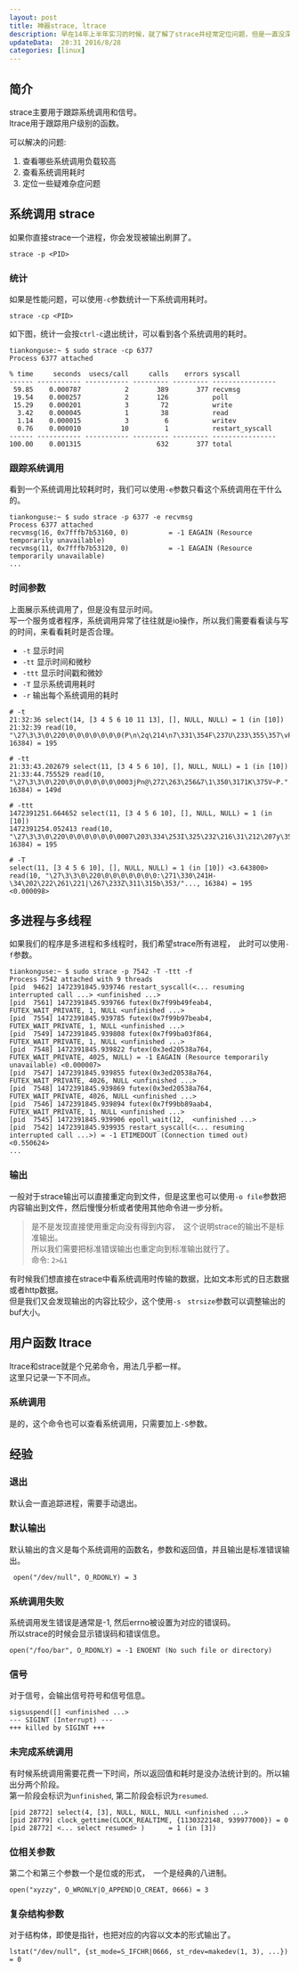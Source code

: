 ```yaml
---  
layout: post  
title: 神器strace, ltrace
description: 早在14年上半年实习的时候，就了解了strace并经常定位问题，但是一直没深入了解，现在深入的了解一下。  
updateData:  20:31 2016/8/28
categories: [linux]
---  
```



## 简介

strace主要用于跟踪系统调用和信号。  
ltrace用于跟踪用户级别的函数。  




可以解决的问题:

1. 查看哪些系统调用负载较高  
2. 查看系统调用耗时  
3. 定位一些疑难杂症问题

## 系统调用 strace


如果你直接strace一个进程，你会发现被输出刷屏了。  

```
strace -p <PID>
```


### 统计

如果是性能问题，可以使用`-c`参数统计一下系统调用耗时。  


```
strace -cp <PID>
```

如下图，统计一会按`ctrl-c`退出统计，可以看到各个系统调用的耗时。  

```
tiankonguse:~ $ sudo strace -cp 6377
Process 6377 attached

% time     seconds  usecs/call     calls    errors syscall
------ ----------- ----------- --------- --------- ----------------
 59.85    0.000787           2       389       377 recvmsg
 19.54    0.000257           2       126           poll
 15.29    0.000201           3        72           write
  3.42    0.000045           1        38           read
  1.14    0.000015           3         6           writev
  0.76    0.000010          10         1           restart_syscall
------ ----------- ----------- --------- --------- ----------------
100.00    0.001315                   632       377 total
```

### 跟踪系统调用

看到一个系统调用比较耗时时，我们可以使用`-e`参数只看这个系统调用在干什么的。  


```
tiankonguse:~ $ sudo strace -p 6377 -e recvmsg
Process 6377 attached
recvmsg(16, 0x7fffb7b53160, 0)          = -1 EAGAIN (Resource temporarily unavailable)
recvmsg(11, 0x7fffb7b53120, 0)          = -1 EAGAIN (Resource temporarily unavailable)
...
```

### 时间参数


上面展示系统调用了，但是没有显示时间。  
写一个服务或者程序，系统调用异常了往往就是io操作，所以我们需要看看读与写的时间，来看看耗时是否合理。  


* `-t` 显示时间  
* `-tt` 显示时间和微秒  
* `-ttt` 显示时间戳和微妙  
* `-T` 显示系统调用耗时  
* `-r` 输出每个系统调用的耗时  


```
# -t
21:32:36 select(14, [3 4 5 6 10 11 13], [], NULL, NULL) = 1 (in [10])
21:32:39 read(10, "\27\3\3\0\220\0\0\0\0\0\0\0(P\n\2q\214\n7\331\354F\237U\233\355\357\vP\334\247"..., 16384) = 195

# -tt
21:33:43.202679 select(11, [3 4 5 6 10], [], NULL, NULL) = 1 (in [10])
21:33:44.755529 read(10, "\27\3\3\0\220\0\0\0\0\0\0\0003jPn@\272\263\256&7\1\350\3171K\375V~P."..., 16384) = 149d

# -ttt
1472391251.664652 select(11, [3 4 5 6 10], [], NULL, NULL) = 1 (in [10])
1472391254.052413 read(10, "\27\3\3\0\220\0\0\0\0\0\0\0007\203\334\253I\325\232\216\31\212\207y\35x\263*\317\235\272\242"..., 16384) = 195

# -T
select(11, [3 4 5 6 10], [], NULL, NULL) = 1 (in [10]) <3.643800>
read(10, "\27\3\3\0\220\0\0\0\0\0\0\0:\271\330\241H-\34\202\222\261\221|\267\233Z\311\315b\353/"..., 16384) = 195 <0.000098>
```


## 多进程与多线程

如果我们的程序是多进程和多线程时，我们希望strace所有进程，　此时可以使用`-f`参数。  

```
tiankonguse:~ $ sudo strace -p 7542 -T -ttt -f
Process 7542 attached with 9 threads
[pid  9462] 1472391845.939746 restart_syscall(<... resuming interrupted call ...> <unfinished ...>
[pid  7561] 1472391845.939766 futex(0x7f99b49feab4, FUTEX_WAIT_PRIVATE, 1, NULL <unfinished ...>
[pid  7554] 1472391845.939785 futex(0x7f99b97beab4, FUTEX_WAIT_PRIVATE, 1, NULL <unfinished ...>
[pid  7549] 1472391845.939808 futex(0x7f99ba03f864, FUTEX_WAIT_PRIVATE, 1, NULL <unfinished ...>
[pid  7548] 1472391845.939822 futex(0x3ed20538a764, FUTEX_WAIT_PRIVATE, 4025, NULL) = -1 EAGAIN (Resource temporarily unavailable) <0.000007>
[pid  7547] 1472391845.939855 futex(0x3ed20538a764, FUTEX_WAIT_PRIVATE, 4026, NULL <unfinished ...>
[pid  7548] 1472391845.939869 futex(0x3ed20538a764, FUTEX_WAIT_PRIVATE, 4026, NULL <unfinished ...>
[pid  7546] 1472391845.939894 futex(0x7f99bb89aab4, FUTEX_WAIT_PRIVATE, 1, NULL <unfinished ...>
[pid  7545] 1472391845.939906 epoll_wait(12,  <unfinished ...>
[pid  7542] 1472391845.939935 restart_syscall(<... resuming interrupted call ...>) = -1 ETIMEDOUT (Connection timed out) <0.550624>
...
```


### 输出

一般对于strace输出可以直接重定向到文件，但是这里也可以使用`-o file`参数把内容输出到文件，然后慢慢分析或者使用其他命令进一步分析。  

> 是不是发现直接使用重定向没有得到内容，　这个说明strace的输出不是标准输出。  
> 所以我们需要把标准错误输出也重定向到标准输出就行了。  
> 命令: `2>&1`  


有时候我们想直接在strace中看系统调用时传输的数据，比如文本形式的日志数据或者http数据。  
但是我们又会发现输出的内容比较少，这个使用`-s　strsize`参数可以调整输出的buf大小。  


## 用户函数 ltrace

ltrace和strace就是个兄弟命令，用法几乎都一样。  
这里只记录一下不同点。  

### 系统调用

是的，这个命令也可以查看系统调用，只需要加上`-S`参数。  


## 经验


### 退出

默认会一直追踪进程，需要手动退出。  

### 默认输出

默认输出的含义是每个系统调用的函数名，参数和返回值，并且输出是标准错误输出。  

```
 open("/dev/null", O_RDONLY) = 3
```


### 系统调用失败


系统调用发生错误是通常是-1, 然后errno被设置为对应的错误码。  
所以strace的时候会显示错误码和错误信息。  

```
open("/foo/bar", O_RDONLY) = -1 ENOENT (No such file or directory)
```

### 信号

对于信号，会输出信号符号和信号信息。  

```
sigsuspend([] <unfinished ...>
--- SIGINT (Interrupt) ---
+++ killed by SIGINT +++
```

### 未完成系统调用

有时候系统调用需要花费一下时间，所以返回值和耗时是没办法统计到的。所以输出分两个阶段。  
第一阶段会标识为`unfinished`, 第二阶段会标识为`resumed`.  

```
[pid 28772] select(4, [3], NULL, NULL, NULL <unfinished ...>
[pid 28779] clock_gettime(CLOCK_REALTIME, {1130322148, 939977000}) = 0
[pid 28772] <... select resumed> )      = 1 (in [3])
```


### 位相关参数

第二个和第三个参数一个是位或的形式，　一个是经典的八进制。  

```
open("xyzzy", O_WRONLY|O_APPEND|O_CREAT, 0666) = 3
```

### 复杂结构参数

对于结构体，即使是指针，也把对应的内容以文本的形式输出了。  


```
lstat("/dev/null", {st_mode=S_IFCHR|0666, st_rdev=makedev(1, 3), ...}) = 0
```




